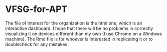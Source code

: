# VFSG-for-APT
The file of interest for the organization is the html one, which is an interactive dashboard. I hope that there will be no problems in correctly visualizing it on devices different than my own (I use Chrome on a Windows machine). The Rmd file is for whoever is interested in replicating it or to doublecheck for any mistakes.
